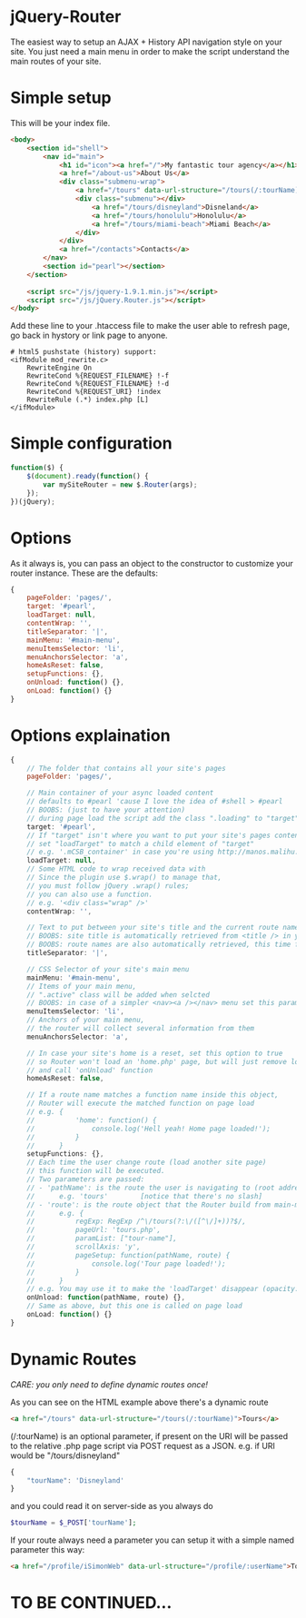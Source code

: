 jQuery-Router
=============

The easiest way to setup an AJAX + History API navigation style on your site.
You just need a main menu in order to make the script understand the main routes of your site.

Simple setup
=============
This will be your index file.
```html
<body>
	<section id="shell">
		<nav id="main">
			<h1 id="icon"><a href="/">My fantastic tour agency</a></h1>
			<a href="/about-us">About Us</a>
			<div class="submenu-wrap">
				<a href="/tours" data-url-structure="/tours(/:tourName)">Tours</a>
				<div class="submenu"></div>
					<a href="/tours/disneyland">Disneland</a>
					<a href="/tours/honolulu">Honolulu</a>
					<a href="/tours/miami-beach">Miami Beach</a>
				</div>
			</div>
			<a href="/contacts">Contacts</a>
		</nav>
		<section id="pearl"></section>
	</section>
	
	<script src="/js/jquery-1.9.1.min.js"></script>
	<script src="/js/jQuery.Router.js"></script>
</body>
```
Add these line to your .htaccess file to make the user able to refresh page, go back in hystory or link page to anyone.
```
# html5 pushstate (history) support:
<ifModule mod_rewrite.c>
    RewriteEngine On
    RewriteCond %{REQUEST_FILENAME} !-f
    RewriteCond %{REQUEST_FILENAME} !-d
    RewriteCond %{REQUEST_URI} !index
    RewriteRule (.*) index.php [L]
</ifModule>
```

Simple configuration
=============
```javascript
function($) {
	$(document).ready(function() {
		var mySiteRouter = new $.Router(args);
	});
})(jQuery);
```

Options
=============

As it always is, you can pass an object to the constructor to customize your router instance.
These are the defaults:
```javascript
{
	pageFolder: 'pages/',
	target: '#pearl',
	loadTarget: null,
	contentWrap: '',
	titleSeparator: '|',
	mainMenu: '#main-menu',
	menuItemsSelector: 'li',
	menuAnchorsSelector: 'a',
	homeAsReset: false,
	setupFunctions: {},
	onUnload: function() {},
	onLoad: function() {}
}
```

Options explaination
=============

```javascript
{
	// The folder that contains all your site's pages
	pageFolder: 'pages/',
```
```javascript
	// Main container of your async loaded content
	// defaults to #pearl 'cause I love the idea of #shell > #pearl
	// BOOBS: (just to have your attention)
	// during page load the script add the class ".loading" to "target" element 
	target: '#pearl',
	// If "target" isn't where you want to put your site's pages content
	// set "loadTarget" to match a child element of "target"
	// e.g. '.mCSB_container' in case you're using http://manos.malihu.gr/jquery-custom-content-scroller/
	loadTarget: null,
	// Some HTML code to wrap received data with
	// Since the plugin use $.wrap() to manage that,
	// you must follow jQuery .wrap() rules;
	// you can also use a function.
	// e.g. '<div class="wrap" />'
	contentWrap: '',
```

```javascript
	// Text to put between your site's title and the current route name
	// BOOBS: site title is automatically retrieved from <title /> in your index file
	// BOOBS: route names are also automatically retrieved, this time from main menu anchor's text
	titleSeparator: '|',
```

```javascript
	// CSS Selector of your site's main menu
	mainMenu: '#main-menu',
	// Items of your main menu,
	// ".active" class will be added when selcted
	// BOOBS: in case of a simpler <nav><a /></nav> menu set this parameter to '' (empty string)
	menuItemsSelector: 'li',
	// Anchors of your main menu,
	// the router will collect several information from them
	menuAnchorsSelector: 'a',
```

```javascript
	// In case your site's home is a reset, set this option to true
	// so Router won't load an 'home.php' page, but will just remove loaded page
	// and call 'onUnload' function
	homeAsReset: false,
```

```javascript
	// If a route name matches a function name inside this object,
	// Router will execute the matched function on page load
	// e.g. {
	//			'home': function() {
	//				console.log('Hell yeah! Home page loaded!');
	//			}
	//		}
	setupFunctions: {},
	// Each time the user change route (load another site page)
	// this function will be executed.
	// Two parameters are passed:
	// - 'pathName': is the route the user is navigating to (root address is removed);
	// 		e.g. 'tours' 		[notice that there's no slash]
	// - 'route': is the route object that the Router build from main-menu
	// 		e.g. {
	//			regExp: RegExp /^\/tours(?:\/([^\/]+))?$/,
	//			pageUrl: 'tours.php',
	//			paramList: ["tour-name"],
	//			scrollAxis: 'y',
	//			pageSetup: function(pathName, route) {
	//				console.log('Tour page loaded!');
	//			}
	//		}
	// e.g. You may use it to make the 'loadTarget' disappear (opacity: 0)
	onUnload: function(pathName, route) {},
	// Same as above, but this one is called on page load
	onLoad: function() {}
}
```

Dynamic Routes
=============
*CARE: you only need to define dynamic routes once!*

As you can see on the HTML example above there's a dynamic route
```html
<a href="/tours" data-url-structure="/tours(/:tourName)">Tours</a>
```
(/:tourName) is an optional parameter, if present on the URI will be passed to the relative .php page script via POST request as a JSON.
e.g. if URI would be "/tours/disneyland"
```javascript
{
	"tourName": 'Disneyland'
}
```
and you could read it on server-side as you always do
```php
$tourName = $_POST['tourName'];
```

If your route always need a parameter you can setup it with a simple named parameter this way:
```html
<a href="/profile/iSimonWeb" data-url-structure="/profile/:userName">Tours</a>
```

TO BE CONTINUED...
=============
